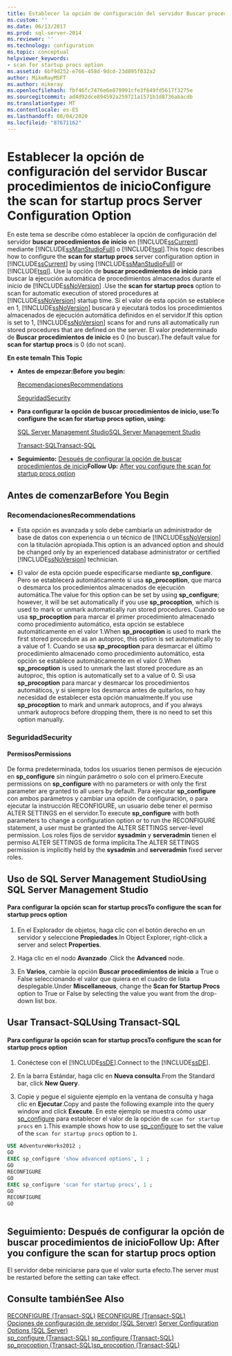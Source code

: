 ```yaml
---
title: Establecer la opción de configuración del servidor Buscar procedimientos de inicio | Microsoft Docs
ms.custom: ''
ms.date: 06/13/2017
ms.prod: sql-server-2014
ms.reviewer: ''
ms.technology: configuration
ms.topic: conceptual
helpviewer_keywords:
- scan for startup procs option
ms.assetid: 6bf9d252-e766-458d-9dcd-23d895f032a2
author: MikeRayMSFT
ms.author: mikeray
ms.openlocfilehash: fbf46fc7476e6e879991cfe3f649fd5617f3275e
ms.sourcegitcommit: ad4d92dce894592a259721a1571b1d8736abacdb
ms.translationtype: MT
ms.contentlocale: es-ES
ms.lasthandoff: 08/04/2020
ms.locfileid: "87671162"
---
```

# <a name="configure-the-scan-for-startup-procs-server-configuration-option"></a><span data-ttu-id="084d9-102">Establecer la opción de configuración del servidor Buscar procedimientos de inicio</span><span class="sxs-lookup"><span data-stu-id="084d9-102">Configure the scan for startup procs Server Configuration Option</span></span>
  <span data-ttu-id="084d9-103">En este tema se describe cómo establecer la opción de configuración del servidor **buscar procedimientos de inicio** en [!INCLUDE[ssCurrent](../../includes/sscurrent-md.md)] mediante [!INCLUDE[ssManStudioFull](../../includes/ssmanstudiofull-md.md)] o [!INCLUDE[tsql](../../includes/tsql-md.md)].</span><span class="sxs-lookup"><span data-stu-id="084d9-103">This topic describes how to configure the **scan for startup procs** server configuration option in [!INCLUDE[ssCurrent](../../includes/sscurrent-md.md)] by using [!INCLUDE[ssManStudioFull](../../includes/ssmanstudiofull-md.md)] or [!INCLUDE[tsql](../../includes/tsql-md.md)].</span></span> <span data-ttu-id="084d9-104">Use la opción de **buscar procedimientos de inicio** para buscar la ejecución automática de procedimientos almacenados durante el inicio de [!INCLUDE[ssNoVersion](../../includes/ssnoversion-md.md)] .</span><span class="sxs-lookup"><span data-stu-id="084d9-104">Use the **scan for startup procs** option to scan for automatic execution of stored procedures at [!INCLUDE[ssNoVersion](../../includes/ssnoversion-md.md)] startup time.</span></span> <span data-ttu-id="084d9-105">Si el valor de esta opción se establece en 1, [!INCLUDE[ssNoVersion](../../includes/ssnoversion-md.md)] buscará y ejecutará todos los procedimientos almacenados de ejecución automática definidos en el servidor.</span><span class="sxs-lookup"><span data-stu-id="084d9-105">If this option is set to 1, [!INCLUDE[ssNoVersion](../../includes/ssnoversion-md.md)] scans for and runs all automatically run stored procedures that are defined on the server.</span></span> <span data-ttu-id="084d9-106">El valor predeterminado de **Buscar procedimientos de inicio** es 0 (no buscar).</span><span class="sxs-lookup"><span data-stu-id="084d9-106">The default value for **scan for startup procs** is 0 (do not scan).</span></span>  
  
 <span data-ttu-id="084d9-107">**En este tema**</span><span class="sxs-lookup"><span data-stu-id="084d9-107">**In This Topic**</span></span>  
  
-   <span data-ttu-id="084d9-108">**Antes de empezar:**</span><span class="sxs-lookup"><span data-stu-id="084d9-108">**Before you begin:**</span></span>  
  
     [<span data-ttu-id="084d9-109">Recomendaciones</span><span class="sxs-lookup"><span data-stu-id="084d9-109">Recommendations</span></span>](#Recommendations)  
  
     [<span data-ttu-id="084d9-110">Seguridad</span><span class="sxs-lookup"><span data-stu-id="084d9-110">Security</span></span>](#Security)  
  
-   <span data-ttu-id="084d9-111">**Para configurar la opción de buscar procedimientos de inicio, use:**</span><span class="sxs-lookup"><span data-stu-id="084d9-111">**To configure the scan for startup procs option, using:**</span></span>  
  
     [<span data-ttu-id="084d9-112">SQL Server Management Studio</span><span class="sxs-lookup"><span data-stu-id="084d9-112">SQL Server Management Studio</span></span>](#SSMSProcedure)  
  
     [<span data-ttu-id="084d9-113">Transact-SQL</span><span class="sxs-lookup"><span data-stu-id="084d9-113">Transact-SQL</span></span>](#TsqlProcedure)  
  
-   <span data-ttu-id="084d9-114">**Seguimiento:**  [Después de configurar la opción de buscar procedimientos de inicio](#FollowUp)</span><span class="sxs-lookup"><span data-stu-id="084d9-114">**Follow Up:**  [After you configure the scan for startup procs option](#FollowUp)</span></span>  
  
##  <a name="before-you-begin"></a><a name="BeforeYouBegin"></a> <span data-ttu-id="084d9-115">Antes de comenzar</span><span class="sxs-lookup"><span data-stu-id="084d9-115">Before You Begin</span></span>  
  
###  <a name="recommendations"></a><a name="Recommendations"></a> <span data-ttu-id="084d9-116">Recomendaciones</span><span class="sxs-lookup"><span data-stu-id="084d9-116">Recommendations</span></span>  
  
-   <span data-ttu-id="084d9-117">Esta opción es avanzada y solo debe cambiarla un administrador de base de datos con experiencia o un técnico de [!INCLUDE[ssNoVersion](../../includes/ssnoversion-md.md)] con la titulación apropiada.</span><span class="sxs-lookup"><span data-stu-id="084d9-117">This option is an advanced option and should be changed only by an experienced database administrator or certified [!INCLUDE[ssNoVersion](../../includes/ssnoversion-md.md)] technician.</span></span>  
  
-   <span data-ttu-id="084d9-118">El valor de esta opción puede especificarse mediante **sp_configure**. Pero se establecerá automáticamente si usa **sp_procoption**, que marca o desmarca los procedimientos almacenados de ejecución automática.</span><span class="sxs-lookup"><span data-stu-id="084d9-118">The value for this option can be set by using **sp_configure**; however, it will be set automatically if you use **sp_procoption**, which is used to mark or unmark automatically run stored procedures.</span></span> <span data-ttu-id="084d9-119">Cuando se usa **sp_procoption** para marcar el primer procedimiento almacenado como procedimiento automático, esta opción se establece automáticamente en el valor 1.</span><span class="sxs-lookup"><span data-stu-id="084d9-119">When **sp_procoption** is used to mark the first stored procedure as an autoproc, this option is set automatically to a value of 1.</span></span> <span data-ttu-id="084d9-120">Cuando se usa **sp_procoption** para desmarcar el último procedimiento almacenado como procedimiento automático, esta opción se establece automáticamente en el valor 0.</span><span class="sxs-lookup"><span data-stu-id="084d9-120">When **sp_procoption** is used to unmark the last stored procedure as an autoproc, this option is automatically set to a value of 0.</span></span> <span data-ttu-id="084d9-121">Si usa **sp_procoption** para marcar y desmarcar los procedimientos automáticos, y si siempre los desmarca antes de quitarlos, no hay necesidad de establecer esta opción manualmente.</span><span class="sxs-lookup"><span data-stu-id="084d9-121">If you use **sp_procoption** to mark and unmark autoprocs, and if you always unmark autoprocs before dropping them, there is no need to set this option manually.</span></span>  
  
###  <a name="security"></a><a name="Security"></a> <span data-ttu-id="084d9-122">Seguridad</span><span class="sxs-lookup"><span data-stu-id="084d9-122">Security</span></span>  
  
####  <a name="permissions"></a><a name="Permissions"></a> <span data-ttu-id="084d9-123">Permisos</span><span class="sxs-lookup"><span data-stu-id="084d9-123">Permissions</span></span>  
 <span data-ttu-id="084d9-124">De forma predeterminada, todos los usuarios tienen permisos de ejecución en **sp_configure** sin ningún parámetro o solo con el primero.</span><span class="sxs-lookup"><span data-stu-id="084d9-124">Execute permissions on **sp_configure** with no parameters or with only the first parameter are granted to all users by default.</span></span> <span data-ttu-id="084d9-125">Para ejecutar **sp_configure** con ambos parámetros y cambiar una opción de configuración, o para ejecutar la instrucción RECONFIGURE, un usuario debe tener el permiso ALTER SETTINGS en el servidor.</span><span class="sxs-lookup"><span data-stu-id="084d9-125">To execute **sp_configure** with both parameters to change a configuration option or to run the RECONFIGURE statement, a user must be granted the ALTER SETTINGS server-level permission.</span></span> <span data-ttu-id="084d9-126">Los roles fijos de servidor **sysadmin** y **serveradmin** tienen el permiso ALTER SETTINGS de forma implícita.</span><span class="sxs-lookup"><span data-stu-id="084d9-126">The ALTER SETTINGS permission is implicitly held by the **sysadmin** and **serveradmin** fixed server roles.</span></span>  
  
##  <a name="using-sql-server-management-studio"></a><a name="SSMSProcedure"></a> <span data-ttu-id="084d9-127">Uso de SQL Server Management Studio</span><span class="sxs-lookup"><span data-stu-id="084d9-127">Using SQL Server Management Studio</span></span>  
  
#### <a name="to-configure-the-scan-for-startup-procs-option"></a><span data-ttu-id="084d9-128">Para configurar la opción scan for startup procs</span><span class="sxs-lookup"><span data-stu-id="084d9-128">To configure the scan for startup procs option</span></span>  
  
1.  <span data-ttu-id="084d9-129">En el Explorador de objetos, haga clic con el botón derecho en un servidor y seleccione **Propiedades**.</span><span class="sxs-lookup"><span data-stu-id="084d9-129">In Object Explorer, right-click a server and select **Properties**.</span></span>  
  
2.  <span data-ttu-id="084d9-130">Haga clic en el nodo **Avanzado** .</span><span class="sxs-lookup"><span data-stu-id="084d9-130">Click the **Advanced** node.</span></span>  
  
3.  <span data-ttu-id="084d9-131">En **Varios**, cambie la opción **Buscar procedimientos de inicio** a True o False seleccionando el valor que quiera en el cuadro de lista desplegable.</span><span class="sxs-lookup"><span data-stu-id="084d9-131">Under **Miscellaneous**, change the **Scan for Startup Procs** option to True or False by selecting the value you want from the drop-down list box.</span></span>  
  
##  <a name="using-transact-sql"></a><a name="TsqlProcedure"></a> <span data-ttu-id="084d9-132">Usar Transact-SQL</span><span class="sxs-lookup"><span data-stu-id="084d9-132">Using Transact-SQL</span></span>  
  
#### <a name="to-configure-the-scan-for-startup-procs-option"></a><span data-ttu-id="084d9-133">Para configurar la opción scan for startup procs</span><span class="sxs-lookup"><span data-stu-id="084d9-133">To configure the scan for startup procs option</span></span>  
  
1.  <span data-ttu-id="084d9-134">Conéctese con el [!INCLUDE[ssDE](../../includes/ssde-md.md)].</span><span class="sxs-lookup"><span data-stu-id="084d9-134">Connect to the [!INCLUDE[ssDE](../../includes/ssde-md.md)].</span></span>  
  
2.  <span data-ttu-id="084d9-135">En la barra Estándar, haga clic en **Nueva consulta**.</span><span class="sxs-lookup"><span data-stu-id="084d9-135">From the Standard bar, click **New Query**.</span></span>  
  
3.  <span data-ttu-id="084d9-136">Copie y pegue el siguiente ejemplo en la ventana de consulta y haga clic en **Ejecutar**.</span><span class="sxs-lookup"><span data-stu-id="084d9-136">Copy and paste the following example into the query window and click **Execute**.</span></span> <span data-ttu-id="084d9-137">En este ejemplo se muestra cómo usar [sp_configure](/sql/relational-databases/system-stored-procedures/sp-configure-transact-sql) para establecer el valor de la opción de `scan for startup procs` en `1`.</span><span class="sxs-lookup"><span data-stu-id="084d9-137">This example shows how to use [sp_configure](/sql/relational-databases/system-stored-procedures/sp-configure-transact-sql) to set the value of the `scan for startup procs` option to `1`.</span></span>  
  
```sql  
USE AdventureWorks2012 ;  
GO  
EXEC sp_configure 'show advanced options', 1 ;  
GO  
RECONFIGURE  
GO  
EXEC sp_configure 'scan for startup procs', 1 ;  
GO  
RECONFIGURE  
GO  
  
```  
  
##  <a name="follow-up-after-you-configure-the-scan-for-startup-procs-option"></a><a name="FollowUp"></a> <span data-ttu-id="084d9-138">Seguimiento: Después de configurar la opción de buscar procedimientos de inicio</span><span class="sxs-lookup"><span data-stu-id="084d9-138">Follow Up: After you configure the scan for startup procs option</span></span>  
 <span data-ttu-id="084d9-139">El servidor debe reiniciarse para que el valor surta efecto.</span><span class="sxs-lookup"><span data-stu-id="084d9-139">The server must be restarted before the setting can take effect.</span></span>  
  
## <a name="see-also"></a><span data-ttu-id="084d9-140">Consulte también</span><span class="sxs-lookup"><span data-stu-id="084d9-140">See Also</span></span>  
 <span data-ttu-id="084d9-141">[RECONFIGURE &#40;Transact-SQL&#41;](/sql/t-sql/language-elements/reconfigure-transact-sql) </span><span class="sxs-lookup"><span data-stu-id="084d9-141">[RECONFIGURE &#40;Transact-SQL&#41;](/sql/t-sql/language-elements/reconfigure-transact-sql) </span></span>  
 <span data-ttu-id="084d9-142">[Opciones de configuración de servidor &#40;SQL Server&#41;](server-configuration-options-sql-server.md) </span><span class="sxs-lookup"><span data-stu-id="084d9-142">[Server Configuration Options &#40;SQL Server&#41;](server-configuration-options-sql-server.md) </span></span>  
 <span data-ttu-id="084d9-143">[sp_configure &#40;Transact-SQL&#41;](/sql/relational-databases/system-stored-procedures/sp-configure-transact-sql) </span><span class="sxs-lookup"><span data-stu-id="084d9-143">[sp_configure &#40;Transact-SQL&#41;](/sql/relational-databases/system-stored-procedures/sp-configure-transact-sql) </span></span>  
 [<span data-ttu-id="084d9-144">sp_procoption &#40;Transact-SQL&#41;</span><span class="sxs-lookup"><span data-stu-id="084d9-144">sp_procoption &#40;Transact-SQL&#41;</span></span>](/sql/relational-databases/system-stored-procedures/sp-procoption-transact-sql)  
  
  
